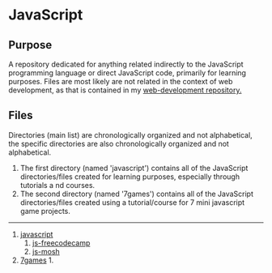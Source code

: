 # JavaScript

## Purpose

A repository dedicated for anything related indirectly to the JavaScript programming language or direct JavaScript code, primarily for learning purposes. Files are most likely are not related in the context of web development, as that is contained in my [web-development repository.](https://github.com/afshaalzubair/web-development)

## Files

Directories (main list) are chronologically organized and not alphabetical, the specific directories are also chronologically organized and not alphabetical.

1. The first directory (named 'javascript') contains all of the JavaScript directories/files created for learning purposes, especially through tutorials a nd courses. 
2. The second directory (named '7games') contains all of the JavaScript directories/files created using a tutorial/course for 7 mini javascript game projects.

---

1. [javascript](https://github.com/afshaalzubair/javascript/tree/main/javascript)
   1. [js-freecodecamp](https://github.com/afshaalzubair/javascript/tree/main/js-freecodecamp)
   2. [js-mosh](https://github.com/afshaalzubair/javascript/tree/main/javascript/js-mosh)
2. [7games](https://github.com/afshaalzubair/javascript/tree/main/7games)
   1. 
